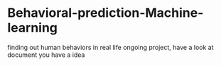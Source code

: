 # Behavioral-prediction-Machine-learning
finding out human behaviors in real life ongoing project, have a look at document you have a idea 
